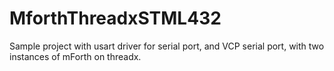 # MforthThreadxSTML432
Sample project with usart driver for serial port, and VCP serial port, with two instances of mForth on threadx.
